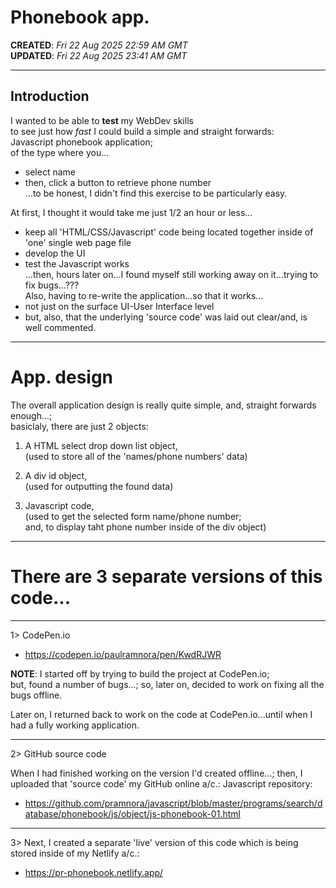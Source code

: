 # Phonebook app.

**CREATED**: *Fri 22 Aug 2025 22:59 AM GMT*  
**UPDATED**: *Fri 22 Aug 2025 23:41 AM GMT*  

-----

## Introduction

I wanted to be able to **test** my WebDev skills  
to see just how *fast* I could build a simple and straight forwards:  
Javascript phonebook application;  
of the type where you...  
- select name  
- then, click a button to retrieve phone number  
...to be honest, I didn't find this exercise to be particularly easy.  

At first, I thought it would take me just 1/2 an hour or less...  
- keep all 'HTML/CSS/Javascript' code being located together inside of 'one' single web page file    
- develop the UI    
- test the Javascript works  
...then, hours later on...I found myself still working away on it...trying to fix bugs...???    
Also, having to re-write the application...so that it works...  
- not just on the surface UI-User Interface level  
- but, also, that the underlying 'source code' was laid out clear/and, is well commented.  
 

-----

# App. design  
 
The overall application design is really quite simple, and, straight forwards enough...;    
basiclaly, there are just 2 objects:  

1. A HTML select drop down list object,    
   (used to store all of the 'names/phone numbers' data)    
       
2. A div id object,  
   (used for outputting the found data)  

3. Javascript code,    
   (used to get the selected form name/phone number;  
   and, to display taht phone number inside of the div object)  

-----

# There are 3 separate versions of this code...

-----

1> CodePen.io

- https://codepen.io/paulramnora/pen/KwdRJWR

**NOTE**: I started off by trying to build the project at CodePen.io;   
but, found a number of bugs...; so, later on, decided to work on fixing all the bugs offline. 

Later on, I returned back to work on the code at CodePen.io...until when I had a fully working application.  

-----

2> GitHub source code  

When I had finished working on the version I'd created offline...; 
then, I uploaded that 'source code' my GitHub online a/c.: Javascript repository:

- [https://github.com/pramnora/javascript/blob/master/programs/search/database/phonebook/js/object/js-phonebook-01.html
](https://github.com/pramnora/javascript/blob/master/programs/search/database/phonebook/html/select/js-phonebook-app-a.html)

-----

3> Next, I created a separate 'live' version of this code which is being stored inside of my Netlify a/c.:

- https://pr-phonebook.netlify.app/
  
  

    

